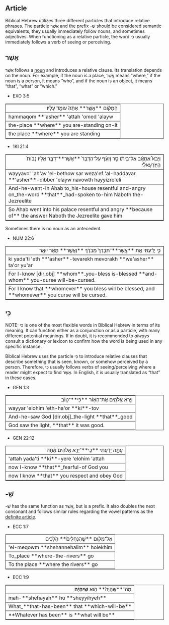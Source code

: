 ## Article

Biblical Hebrew utilizes three different particles that introduce relative phrases.  The particle אֲשֶׁר and the prefix -שֶׁ should be considered semantic equivalents; they usually immediately follow nouns, and sometimes adjectives.  When functioning as a relative particle, the word כִּי usually immediately follows a verb of seeing or perceiving.

## אֲשֶׁר 

אֲשֶׁר follows a [noun](https://git.door43.org/Door43/en-uhg/src/master/content/noun/02.md) and introduces a relative clause. Its translation depends on the noun. For example, if the noun is a place, אֲשֶׁר means “where,” if the noun is a person, it means “who”, and if the noun is an object, it means “that”, “what” or “which.”

* EXO 3:5
<table border="1" class="docutils">
<colgroup>
<col width="100%" />
</colgroup>
<tbody valign="top">
<tr class="row-odd" align="right"><td>הַמָּק֗וֹם **אֲשֶׁ֤ר** אַתָּה֙ עוֹמֵ֣ד עָלָ֔יו</td>
</tr>
<tr class="row-even"><td>hammaqom **'asher** 'attah 'omed 'alayw</td>
</tr>
<tr class="row-odd"><td>the-place **where** you are-standing on-it</td>
</tr>
<tr class="row-even"><td>the place **where** you are standing</td>
</tr>
</tbody>
</table>

* 1KI 21:4
<table border="1" class="docutils">
<colgroup>
<col width="100%" />
</colgroup>
<tbody valign="top">
<tr class="row-odd" align="right"><td>וַיָּבֹא֩ אַחְאָ֨ב אֶל־בֵּיתֹ֜ו סַ֣ר וְזָעֵ֗ף עַל־הַדָּבָר֙ **אֲשֶׁר**־דִּבֶּ֣ר אֵלָ֗יו נָבֹות֙ הַיִּזְרְעֵאלִ֔י</td>
</tr>
<tr class="row-even"><td>wayyavo' 'ah'av 'el-bethow sar weza'ef 'al-haddavar **'asher**-dibber 'elayw navowth hayyizre'eli</td>
</tr>
<tr class="row-odd"><td>And-he-went-in Ahab to_his-house resentful and-angry on_the-word **that**_had-spoken to-him Naboth the-Jezreelite</td>
</tr>
<tr class="row-even"><td>So Ahab went into his palace resentful and angry **because of** the answer Naboth the Jezreelite gave him</td>
</tr>
</tbody>
</table>

Sometimes there is no noun as an antecedent.

* NUM 22:6
<table border="1" class="docutils">
<colgroup>
<col width="100%" />
</colgroup>
<tbody valign="top">
<tr class="row-odd" align="right"><td>כִּ֣י יָדַ֗עְתִּי אֵ֤ת **אֲשֶׁר**־תְּבָרֵךְ֙ מְבֹרָ֔ךְ **וַאֲשֶׁ֥ר** תָּאֹ֖ר יוּאָֽר</td>
</tr>
<tr class="row-even"><td>ki yada'ti 'eth **'asher**-tevarekh mevorakh **wa'asher** ta'or yu'ar</td>
</tr>
<tr class="row-odd"><td>For I-know [dir.obj] **whom**_you-bless is-blessed **and-whom** you-curse will-be-cursed.</td>
</tr>
<tr class="row-even"><td>For I know that **whomever** you bless will be blessed, and **whomever** you curse will be cursed.</td>
</tr>
</tbody>
</table>

## כִּי
NOTE: כִּי is one of the most flexible words in Biblical Hebrew in terms of its meaning. It can function either as a conjunction or as a particle, with many different potential meanings. If in doubt, it is recommended to *always* consult a dictionary or lexicon to confirm how the word is being used in any specific instance. 

Biblical Hebrew uses the particle כִּי to introduce relative clauses that describe something that is seen, known, or somehow perceived by a person. Therefore, כִּי usually follows verbs of seeing/perceiving where a reader might expect to find אֲשֶׁר. In English, it is usually translated as “that” in these cases.

* GEN 1:3
<table border="1" class="docutils">
<colgroup>
<col width="100%" />
</colgroup>
<tbody valign="top">
<tr class="row-odd" align="right"><td>וַיַּ֧רְא אֱלֹהִ֛ים אֶת־הָא֖וֹר **כִּי**־ט֑וֹב</td>
</tr>
<tr class="row-even"><td>wayyar 'elohim 'eth-ha'or **ki**-tov</td>
</tr>
<tr class="row-odd"><td>And-he-saw God [dir.obj]_the-light **that**_good</td>
</tr>
<tr class="row-even"><td>God saw the light, **that** it was good.</td>
</tr>
</tbody>
</table>

* GEN 22:12
<table border="1" class="docutils">
<colgroup>
<col width="100%" />
</colgroup>
<tbody valign="top">
<tr class="row-odd" align="right"><td>עַתָּ֣ה יָדַ֗עְתִּי **כִּֽי**־יְרֵ֤א אֱלֹהִים֙ אַ֔תָּה</td>
</tr>
<tr class="row-even"><td>'attah yada'ti **ki**-yere 'elohim 'attah</td>
</tr>
<tr class="row-odd"><td>now I-know **that**_fearful-of God you</td>
</tr>
<tr class="row-even"><td>now I know **that** you respect and obey God </td>
</tr>
</tbody>
</table>

## -שֶׁ
-שֶׁ has the same function as אֲשֶׁר, but is a prefix. It also doubles the next consonant and follows similar rules regarding the vowel patterns as the [definite article](https://git.door43.org/Door43/en-uhg/src/master/content/particle_definite_article/02.md).

* ECC 1:7
<table border="1" class="docutils">
<colgroup>
<col width="100%" />
</colgroup>
<tbody valign="top">
<tr class="row-odd" align="right"><td>אֶל־מְקֹ֗ום **שֶׁ֤הַנְּחָלִים֙** הֹֽלְכִ֔ים</td>
</tr>
<tr class="row-even"><td>'el-meqowm **shehannehalim** holekhim</td>
</tr>
<tr class="row-odd"><td>To_place **where-the-rivers** go</td>
</tr>
<tr class="row-even"><td>To the place **where the rivers** go</td>
</tr>
</tbody>
</table>

* ECC 1:9
<table border="1" class="docutils">
<colgroup>
<col width="100%" />
</colgroup>
<tbody valign="top">
<tr class="row-odd" align="right"><td>מַה־**שֶּֽׁהָיָה֙** ה֣וּא <b>שֶׁיִּהְיֶ֔ה</b></td>
</tr>
<tr class="row-even"><td>mah-**shehayah** hu **sheyyihyeh**</td>
</tr>
<tr class="row-odd"><td>What_**that-has-been** that **which-will-be**</td>
</tr>
<tr class="row-even"><td>**Whatever has been** is **what will be**</td>
</tr>
</tbody>
</table>